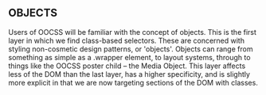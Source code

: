 ## OBJECTS

Users of OOCSS will be familiar with the concept of objects. This is the first layer in which we find class-based selectors. 
These are concerned with styling non-cosmetic design patterns, or 'objects'. Objects can range from something as simple as a .wrapper element, 
to layout systems, through to things like the OOCSS poster child – the Media Object. This layer affects less of the DOM than the last layer, 
has a higher specificity, and is slightly more explicit in that we are now targeting sections of the DOM with classes.
